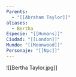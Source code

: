 ```yaml
---
Parents:
  - "[[Abraham Taylor]]"
aliases:
  - Bertha
Especie: "[[Humans]]"
Ciudad: "[[London]]"
Mundo: "[[Moonwood]]"
Personaje: "[[Npc]]"
---
```

![[Bertha Taylor.jpg]]